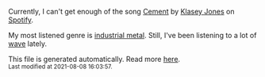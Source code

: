 
  Currently, I can't get enough of the song <a href="https://open.spotify.com/track/57VM8YqkSLUbP3ovGQBW4g">Cement</a> by <a href="https://open.spotify.com/artist/0wPOVO0uMbHZy2ycXkOmY7">Klasey Jones</a> on <a href="https://open.spotify.com/user/9qz2xtkur2fengfsdcq8dd907?si=kq2SVrUkSNe0z1NJjpt7kg">Spotify</a>.

  My most listened genre is <a href="https://duckduckgo.com/?q=industrial metal music">industrial metal</a>.
  Still, I've been listening to a lot of <a href="https://duckduckgo.com/?q=wave music">wave</a> lately.

  This file is generated automatically. Read more <a href="https://github.com/CodeF0x/CodeF0x/blob/master/IMPORTANT.md">here</a>.
  <br>
  <sub>Last modified at 2021-08-08 16:03:57.</sub>
  